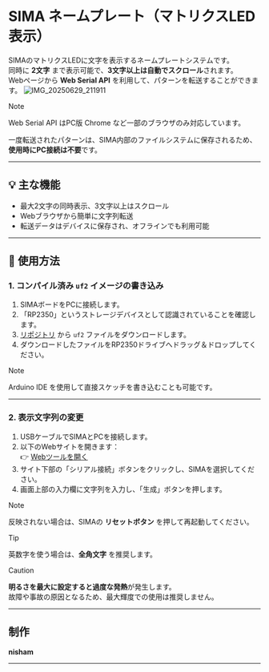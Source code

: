# SIMA ネームプレート（マトリクスLED表示）

SIMAのマトリクスLEDに文字を表示するネームプレートシステムです。  
同時に **2文字** まで表示可能で、**3文字以上は自動でスクロール**されます。  
Webページから **Web Serial API** を利用して、パターンを転送することができます。
![IMG_20250629_211911](https://github.com/user-attachments/assets/1a2bba4c-2d84-4f08-addd-17d4b018f0c5)



>[!NOTE]
>Web Serial API はPC版 Chrome など一部のブラウザのみ対応しています。

一度転送されたパターンは、SIMA内部のファイルシステムに保存されるため、**使用時にPC接続は不要**です。

---

## 💡 主な機能

- 最大2文字の同時表示、3文字以上はスクロール
- Webブラウザから簡単に文字列転送
- 転送データはデバイスに保存され、オフラインでも利用可能

---

## 🔧 使用方法

### 1. コンパイル済み `uf2` イメージの書き込み

1. SIMAボードをPCに接続します。
2. 「RP2350」というストレージデバイスとして認識されていることを確認します。
3. [リポジトリ](./releases) から `uf2` ファイルをダウンロードします。
4. ダウンロードしたファイルをRP2350ドライブへドラッグ＆ドロップしてください。

>[!NOTE]
>Arduino IDE を使用して直接スケッチを書き込むことも可能です。

---

### 2. 表示文字列の変更

1. USBケーブルでSIMAとPCを接続します。
2. 以下のWebサイトを開きます：  
   👉 [Webツールを開く](https://sites.suken.daemon.asia/MemberAPPs/nisham/Sima/)
3. サイト下部の「シリアル接続」ボタンをクリックし、SIMAを選択してください。
4. 画面上部の入力欄に文字列を入力し、「生成」ボタンを押します。 

> [!NOTE]
> 反映されない場合は、SIMAの **リセットボタン** を押して再起動してください。

> [!TIP]
> 英数字を使う場合は、**全角文字** を推奨します。

> [!CAUTION]
> **明るさを最大に設定すると過度な発熱**が発生します。  
  故障や事故の原因となるため、最大輝度での使用は推奨しません。

---


## 制作
**nisham**

---

